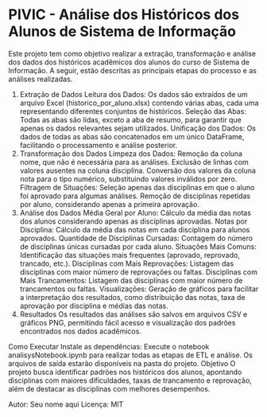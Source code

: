 # PIVIC - Análise dos Históricos dos Alunos de Sistema de Informação

Este projeto tem como objetivo realizar a extração, transformação e análise dos dados dos históricos acadêmicos dos alunos do curso de Sistema de Informação. A seguir, estão descritas as principais etapas do processo e as análises realizadas.

1. Extração de Dados
Leitura dos Dados:
Os dados são extraídos de um arquivo Excel (historico_por_aluno.xlsx) contendo várias abas, cada uma representando diferentes conjuntos de históricos.
Seleção das Abas:
Todas as abas são lidas, exceto a aba de resumo, para garantir que apenas os dados relevantes sejam utilizados.
Unificação dos Dados:
Os dados de todas as abas são concatenados em um único DataFrame, facilitando o processamento e análise posterior.
2. Transformação dos Dados
Limpeza dos Dados:
Remoção da coluna nome, que não é necessária para as análises.
Exclusão de linhas com valores ausentes na coluna disciplina.
Conversão dos valores da coluna nota para o tipo numérico, substituindo valores inválidos por zero.
Filtragem de Situações:
Seleção apenas das disciplinas em que o aluno foi aprovado para algumas análises.
Remoção de disciplinas repetidas por aluno, considerando apenas a primeira aprovação.
3. Análise dos Dados
Média Geral por Aluno:
Cálculo da média das notas dos alunos considerando apenas as disciplinas aprovadas.
Notas por Disciplina:
Cálculo da média das notas em cada disciplina para alunos aprovados.
Quantidade de Disciplinas Cursadas:
Contagem do número de disciplinas únicas cursadas por cada aluno.
Situações Mais Comuns:
Identificação das situações mais frequentes (aprovado, reprovado, trancado, etc.).
Disciplinas com Mais Reprovações:
Listagem das disciplinas com maior número de reprovações ou faltas.
Disciplinas com Mais Trancamentos:
Listagem das disciplinas com maior número de trancamentos ou faltas.
Visualizações:
Geração de gráficos para facilitar a interpretação dos resultados, como distribuição das notas, taxa de aprovação por disciplina e médias das notas.
4. Resultados
Os resultados das análises são salvos em arquivos CSV e gráficos PNG, permitindo fácil acesso e visualização dos padrões encontrados nos dados acadêmicos.

Como Executar
Instale as dependências:
Execute o notebook analisysNotebook.ipynb para realizar todas as etapas de ETL e análise.
Os arquivos de saída estarão disponíveis na pasta do projeto.
Objetivo
O projeto busca identificar padrões nos históricos dos alunos, apontando disciplinas com maiores dificuldades, taxas de trancamento e reprovação, além de destacar as disciplinas com melhores desempenhos.

Autor:
Seu nome aqui
Licença:
MIT
